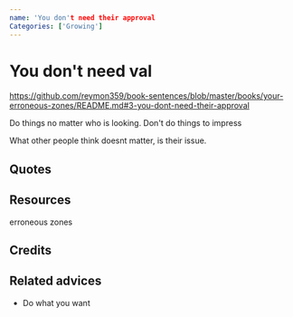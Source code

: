 ```yaml
---
name: 'You don't need their approval
Categories: ['Growing']
---
```

# You don't need val

https://github.com/reymon359/book-sentences/blob/master/books/your-erroneous-zones/README.md#3-you-dont-need-their-approval

Do things no matter who is looking. Don't do things to impress

What other people think doesnt matter, is their issue.
## Quotes

## Resources
erroneous zones
## Credits

## Related advices

- Do what you want
